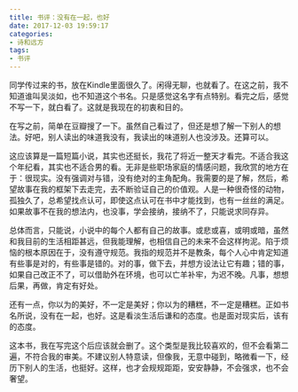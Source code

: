 ```yaml
---
title: 书评：没有在一起，也好
date: 2017-12-03 19:59:17
categories:
- 诗和远方
tags:
- 书评
---
```


同学传过来的书，放在Kindle里面很久了。闲得无聊，也就看了。在这之前，我不知道谁叫吴淡如，也不知道这个书名。只是感觉这名字有点特别。看完之后，感觉不写一下，就白看了。这就是我现在的初衷和目的。

在写之前，简单在豆瓣搜了一下。虽然自己看过了，但还是想了解一下别人的想法。好吧，别人读出的味道我没有，我读出的味道别人也没涉及。还算可以。

这应该算是一篇短篇小说，其实也还挺长，我花了将近一整天才看完。不适合我这个年纪看，其实也不适合男的看。无非是些职场家庭的情感问题，我欣赏的地方在于：很现实。没有强调对与错，没有绝对的主角配角。我需要的是了解，然后，希望故事在我的框架下去走完，去不断验证自己的价值观。人是一种很奇怪的动物，孤独久了，总希望找点认可，即使这点认可在书中才能找到，也有一丝丝的满足。如果故事不在我的想法内，也没事，学会接纳，接纳不了，只能说求同存异。

总体而言，只能说，小说中的每个人都有自己的故事。或悲或喜，或明或暗，虽然和我目前的生活相距甚远，但我能理解，也相信自己的未来不会这样拘泥。陷于烦恼的根本原因在于，没有遵守规范。我指的规范并不是教条，每个人心中肯定知道有些事是对的，有些事是错的。对的事，做下去，并想方设法让它有趣；错的事，如果自己改正不了，可以借助外在环境，也可以亡羊补牢，为迟不晚。凡事，想想后果，再做，肯定有好处。

还有一点，你以为的美好，不一定是美好；你以为的糟糕，不一定是糟糕。正如书名所说，没有在一起，也好。这是看淡生活后谦和的态度。也是面对现实后，该有的态度。

这本书，我在写完这个后应该就会删了。这个类型是我比较喜欢的，但不会看第二遍，不符合我的审美。不建议别人特意读，但像我，无意中碰到，略微看一下，经历下别人的生活，也挺好。这样，也才会规规距距，安安静静，不会强求，也不会奢望。
